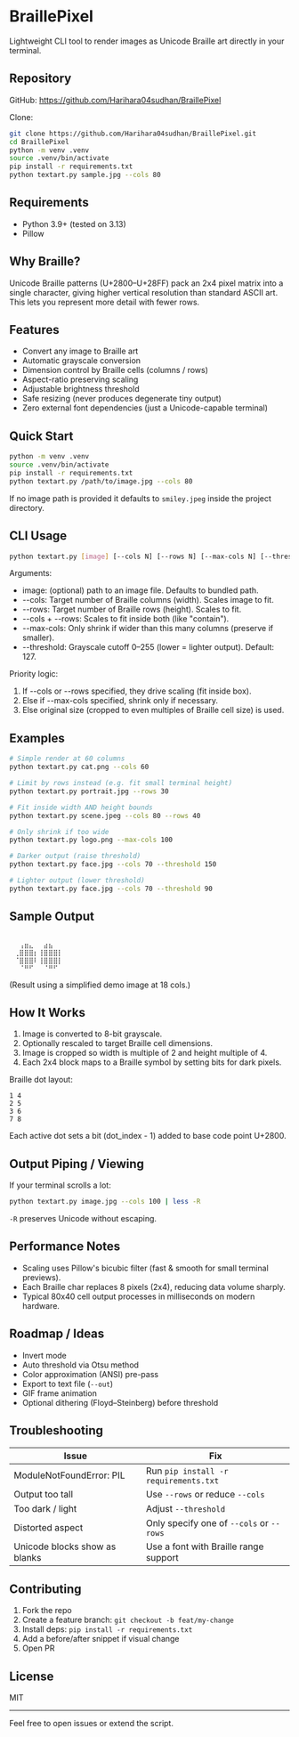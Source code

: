 # BraillePixel

<!-- Badges -->
<!-- Uncomment / replace after publishing to PyPI or adding CI -->
<!-- ![License: MIT](https://img.shields.io/badge/License-MIT-green.svg) -->
<!-- ![Python Versions](https://img.shields.io/badge/python-3.9+-blue.svg) -->

Lightweight CLI tool to render images as Unicode Braille art directly in your terminal.

## Repository
GitHub: https://github.com/Harihara04sudhan/BraillePixel

Clone:
```bash
git clone https://github.com/Harihara04sudhan/BraillePixel.git
cd BraillePixel
python -m venv .venv
source .venv/bin/activate
pip install -r requirements.txt
python textart.py sample.jpg --cols 80
```

## Requirements
- Python 3.9+ (tested on 3.13)
- Pillow

## Why Braille?
Unicode Braille patterns (U+2800–U+28FF) pack an 2x4 pixel matrix into a single character, giving higher vertical resolution than standard ASCII art. This lets you represent more detail with fewer rows.

## Features
- Convert any image to Braille art
- Automatic grayscale conversion
- Dimension control by Braille cells (columns / rows)
- Aspect-ratio preserving scaling
- Adjustable brightness threshold
- Safe resizing (never produces degenerate tiny output)
- Zero external font dependencies (just a Unicode-capable terminal)

## Quick Start
```bash
python -m venv .venv
source .venv/bin/activate
pip install -r requirements.txt
python textart.py /path/to/image.jpg --cols 80
```
If no image path is provided it defaults to `smiley.jpeg` inside the project directory.

## CLI Usage
```bash
python textart.py [image] [--cols N] [--rows N] [--max-cols N] [--threshold T]
```
Arguments:
- image: (optional) path to an image file. Defaults to bundled path.
- --cols: Target number of Braille columns (width). Scales image to fit.
- --rows: Target number of Braille rows (height). Scales to fit.
- --cols + --rows: Scales to fit inside both (like "contain").
- --max-cols: Only shrink if wider than this many columns (preserve if smaller).
- --threshold: Grayscale cutoff 0–255 (lower = lighter output). Default: 127.

Priority logic:
1. If --cols or --rows specified, they drive scaling (fit inside box).
2. Else if --max-cols specified, shrink only if necessary.
3. Else original size (cropped to even multiples of Braille cell size) is used.

## Examples
```bash
# Simple render at 60 columns
python textart.py cat.png --cols 60

# Limit by rows instead (e.g. fit small terminal height)
python textart.py portrait.jpg --rows 30

# Fit inside width AND height bounds
python textart.py scene.jpeg --cols 80 --rows 40

# Only shrink if too wide
python textart.py logo.png --max-cols 100

# Darker output (raise threshold)
python textart.py face.jpg --cols 70 --threshold 150

# Lighter output (lower threshold)
python textart.py face.jpg --cols 70 --threshold 90
```

## Sample Output
```
⠀⠀⠀⠀⠀⠀⠀⠀⠀⠀⠀⠀
⠀⠀⢠⣶⣄⠀⠀⣴⣦⠀⠀⠀
⠀⢀⣿⣿⣿⡆⢸⣿⣿⣿⡇⠀
⠀⠈⣿⣿⣿⠇⢸⣿⣿⣿⡇⠀
⠀⠀⠈⠛⠋⠀⠀⠈⠛⠋⠀⠀
```
(Result using a simplified demo image at 18 cols.)

## How It Works
1. Image is converted to 8-bit grayscale.
2. Optionally rescaled to target Braille cell dimensions.
3. Image is cropped so width is multiple of 2 and height multiple of 4.
4. Each 2x4 block maps to a Braille symbol by setting bits for dark pixels.

Braille dot layout:
```
1 4
2 5
3 6
7 8
```
Each active dot sets a bit (dot_index - 1) added to base code point U+2800.

## Output Piping / Viewing
If your terminal scrolls a lot:
```bash
python textart.py image.jpg --cols 100 | less -R
```
`-R` preserves Unicode without escaping.

## Performance Notes
- Scaling uses Pillow's bicubic filter (fast & smooth for small terminal previews).
- Each Braille char replaces 8 pixels (2x4), reducing data volume sharply.
- Typical 80x40 cell output processes in milliseconds on modern hardware.

## Roadmap / Ideas
- Invert mode
- Auto threshold via Otsu method
- Color approximation (ANSI) pre-pass
- Export to text file (`--out`)
- GIF frame animation
- Optional dithering (Floyd–Steinberg) before threshold

## Troubleshooting
| Issue | Fix |
|-------|-----|
| ModuleNotFoundError: PIL | Run `pip install -r requirements.txt` |
| Output too tall | Use `--rows` or reduce `--cols` |
| Too dark / light | Adjust `--threshold` |
| Distorted aspect | Only specify one of `--cols` or `--rows` |
| Unicode blocks show as blanks | Use a font with Braille range support |

## Contributing
1. Fork the repo
2. Create a feature branch: `git checkout -b feat/my-change`
3. Install deps: `pip install -r requirements.txt`
4. Add a before/after snippet if visual change
5. Open PR

## License
MIT

---
Feel free to open issues or extend the script.
